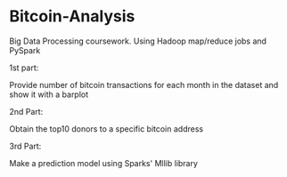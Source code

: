 # Bitcoin-Analysis
Big Data Processing coursework.
Using Hadoop map/reduce jobs and PySpark

1st part:

Provide number of bitcoin transactions for each month in the dataset and show it with a barplot

2nd Part:

Obtain the top10 donors to a specific bitcoin address

3rd Part:

Make a prediction model using Sparks' Mllib library
